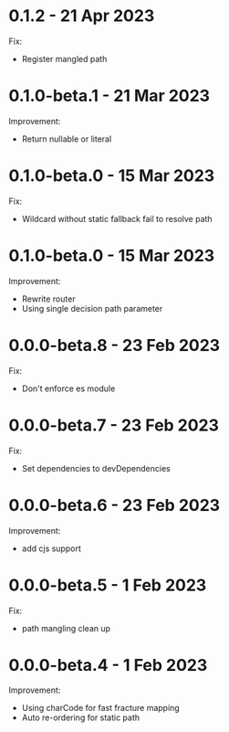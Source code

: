 # 0.1.2 - 21 Apr 2023
Fix:
- Register mangled path

# 0.1.0-beta.1 - 21 Mar 2023
Improvement:
- Return nullable or literal

# 0.1.0-beta.0 - 15 Mar 2023
Fix:
- Wildcard without static fallback fail to resolve path

# 0.1.0-beta.0 - 15 Mar 2023
Improvement:
- Rewrite router
- Using single decision path parameter

# 0.0.0-beta.8 - 23 Feb 2023
Fix:
- Don't enforce es module

# 0.0.0-beta.7 - 23 Feb 2023
Fix:
- Set dependencies to devDependencies

# 0.0.0-beta.6 - 23 Feb 2023
Improvement:
- add cjs support

# 0.0.0-beta.5 - 1 Feb 2023
Fix:
- path mangling clean up

# 0.0.0-beta.4 - 1 Feb 2023
Improvement:
- Using charCode for fast fracture mapping
- Auto re-ordering for static path
